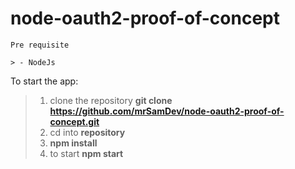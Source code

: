 # node-oauth2-proof-of-concept

```
Pre requisite

> - NodeJs 

```

To start the app:

> 1. clone the repository **git clone https://github.com/mrSamDev/node-oauth2-proof-of-concept.git**
> 2. cd into **repository**
> 3. **npm install**
> 4. to start **npm start**